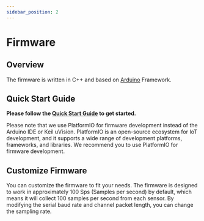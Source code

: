 ```yaml
---
sidebar_position: 2
---
```


# Firmware

## Overview

The firmware is written in C++ and based on [Arduino](https://www.arduino.cc/) Framework.

## Quick Start Guide

**Please follow the [Quick Start Guide](https://github.com/anyshake/explorer/tree/master/firmware) to get started.**

Please note that we use PlatformIO for firmware development instead of the Arduino IDE or Keil uVision. PlatformIO is an open-source ecosystem for IoT development, and it supports a wide range of development platforms, frameworks, and libraries. We recommend you to use PlatformIO for firmware development.

## Customize Firmware

You can customize the firmware to fit your needs. The firmware is designed to work in approximately 100 Sps (Samples per second) by default, which means it will collect 100 samples per second from each sensor. By modifying the serial baud rate and channel packet length, you can change the sampling rate.
